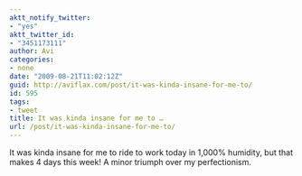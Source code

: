 ```yaml
---
aktt_notify_twitter:
- "yes"
aktt_twitter_id:
- "3451173111"
author: Avi
categories:
- none
date: "2009-08-21T11:02:12Z"
guid: http://aviflax.com/post/it-was-kinda-insane-for-me-to/
id: 595
tags:
- tweet
title: It was kinda insane for me to …
url: /post/it-was-kinda-insane-for-me-to/
---
```

It was kinda insane for me to ride to work today in 1,000% humidity, but that makes 4 days this week! A minor triumph over my perfectionism.